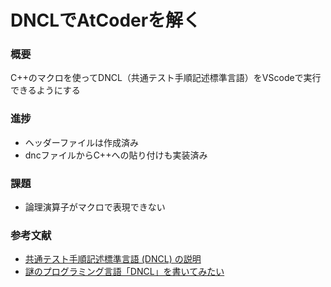 # DNCLでAtCoderを解く

### 概要
C++のマクロを使ってDNCL（共通テスト手順記述標準言語）をVScodeで実行できるようにする

### 進捗
- ヘッダーファイルは作成済み
- dncファイルからC++への貼り付けも実装済み

### 課題
- 論理演算子がマクロで表現できない

### 参考文献
- [共通テスト手順記述標準言語 (DNCL) の説明](https://www.dnc.ac.jp/albums/abm.php?d=67&f=abm00000819.pdf&n=R4_%E5%85%B1%E9%80%9A%E3%83%86%E3%82%B9%E3%83%88%E6%89%8B%E9%A0%86%E8%A8%98%E8%BF%B0%E6%A8%99%E6%BA%96%E8%A8%80%E8%AA%9E%EF%BC%88DNCL%EF%BC%89%E3%81%AE%E8%AA%AC%E6%98%8E.pdf)
- [謎のプログラミング言語「DNCL」を書いてみたい](https://zenn.dev/team411/articles/f87b9e0f193bd8)
